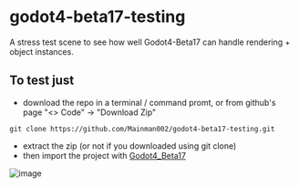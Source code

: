 # godot4-beta17-testing
A stress test scene to see how well Godot4-Beta17 can handle rendering + object instances.

## To test just 
* download the repo in a terminal / command promt, or from github's page "<> Code" -> "Download Zip"
```
git clone https://github.com/Mainman002/godot4-beta17-testing.git
```
* extract the zip (or not if you downloaded using git clone)
* then import the project with [Godot4_Beta17](https://downloads.tuxfamily.org/godotengine/4.0/beta17/)

![image](https://user-images.githubusercontent.com/11281480/216488112-7a17b49b-03c0-4fac-8259-44e5994da7cf.png)
